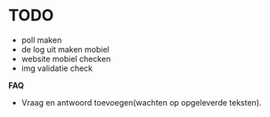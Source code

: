 # TODO
* poll maken
* de log uit maken mobiel
* website mobiel checken
* img validatie check

**FAQ**
* Vraag en antwoord toevoegen(wachten op opgeleverde teksten).

